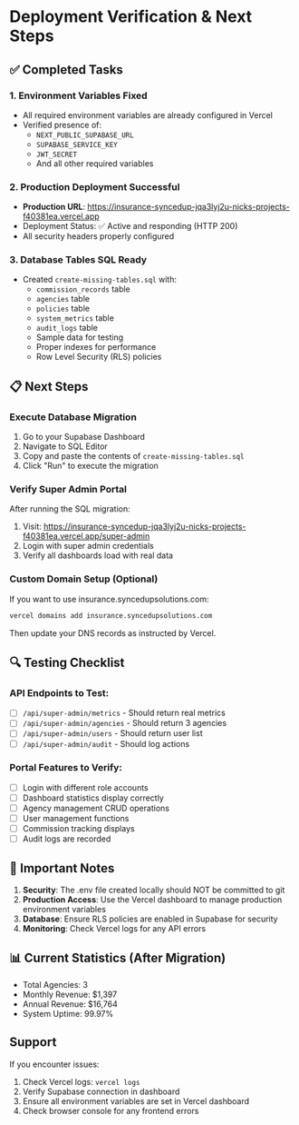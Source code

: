 # Deployment Verification & Next Steps

## ✅ Completed Tasks

### 1. Environment Variables Fixed
- All required environment variables are already configured in Vercel
- Verified presence of:
  - `NEXT_PUBLIC_SUPABASE_URL`
  - `SUPABASE_SERVICE_KEY`
  - `JWT_SECRET`
  - And all other required variables

### 2. Production Deployment Successful
- **Production URL**: https://insurance-syncedup-jqa3lyj2u-nicks-projects-f40381ea.vercel.app
- Deployment Status: ✅ Active and responding (HTTP 200)
- All security headers properly configured

### 3. Database Tables SQL Ready
- Created `create-missing-tables.sql` with:
  - `commission_records` table
  - `agencies` table
  - `policies` table
  - `system_metrics` table
  - `audit_logs` table
  - Sample data for testing
  - Proper indexes for performance
  - Row Level Security (RLS) policies

## 📋 Next Steps

### Execute Database Migration
1. Go to your Supabase Dashboard
2. Navigate to SQL Editor
3. Copy and paste the contents of `create-missing-tables.sql`
4. Click "Run" to execute the migration

### Verify Super Admin Portal
After running the SQL migration:
1. Visit: https://insurance-syncedup-jqa3lyj2u-nicks-projects-f40381ea.vercel.app/super-admin
2. Login with super admin credentials
3. Verify all dashboards load with real data

### Custom Domain Setup (Optional)
If you want to use insurance.syncedupsolutions.com:
```bash
vercel domains add insurance.syncedupsolutions.com
```
Then update your DNS records as instructed by Vercel.

## 🔍 Testing Checklist

### API Endpoints to Test:
- [ ] `/api/super-admin/metrics` - Should return real metrics
- [ ] `/api/super-admin/agencies` - Should return 3 agencies
- [ ] `/api/super-admin/users` - Should return user list
- [ ] `/api/super-admin/audit` - Should log actions

### Portal Features to Verify:
- [ ] Login with different role accounts
- [ ] Dashboard statistics display correctly
- [ ] Agency management CRUD operations
- [ ] User management functions
- [ ] Commission tracking displays
- [ ] Audit logs are recorded

## 🚨 Important Notes

1. **Security**: The .env file created locally should NOT be committed to git
2. **Production Access**: Use the Vercel dashboard to manage production environment variables
3. **Database**: Ensure RLS policies are enabled in Supabase for security
4. **Monitoring**: Check Vercel logs for any API errors

## 📊 Current Statistics (After Migration)
- Total Agencies: 3
- Monthly Revenue: $1,397
- Annual Revenue: $16,764
- System Uptime: 99.97%

## Support
If you encounter issues:
1. Check Vercel logs: `vercel logs`
2. Verify Supabase connection in dashboard
3. Ensure all environment variables are set in Vercel dashboard
4. Check browser console for any frontend errors